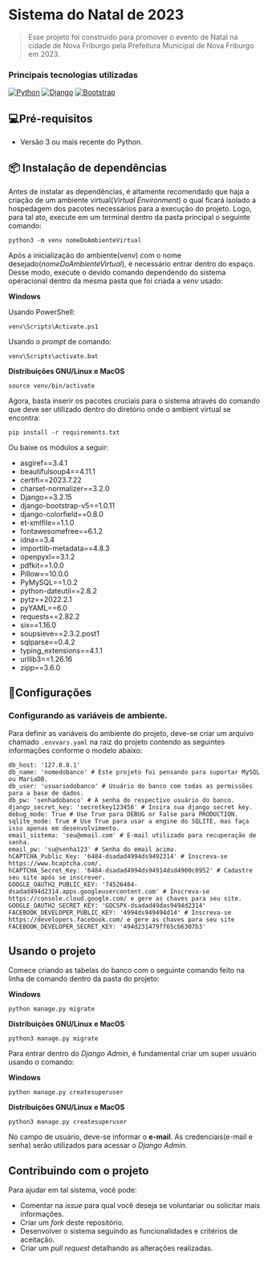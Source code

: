 # Sistema do Natal de 2023

> Esse projeto foi construido para promover o evento de Natal na cidade de Nova Friburgo pela Prefeitura Municipal de Nova Friburgo em 2023.

### Principais tecnologias utilizadas
[![Python](https://img.icons8.com/color/48/000000/python.png)](https://www.python.org/)
[![Django](https://img.icons8.com/color/48/000000/django.png)](https://www.djangoproject.com/)
[![Bootstrap](https://img.icons8.com/color/48/000000/bootstrap.png)](https://getbootstrap.com/)

## 💻Pré-requisitos
- Versão 3 ou mais recente do Python.

## 📦 Instalação de dependências
Antes de instalar as dependências, é altamente recomendado que haja a criação de um ambiente virtual(*Virtual Environment*) o qual ficará isolado a hospedagem dos pacotes necessários para a execução do projeto. Logo, para tal ato, execute em um terminal dentro da pasta principal o seguinte comando:

`python3 -m venv nomeDoAmbienteVirtual`

Após a inicialização do ambiente(*venv*) com o nome desejado(*nomeDoAmbienteVirtual*), é necessário entrar dentro do espaço. Desse modo, execute o devido comando dependendo do sistema operacional dentro da mesma pasta que foi criada a *venv* usado:

**Windows**

Usando PowerShell:

`venv\Scripts\Activate.ps1`

Usando o _prompt_ de comando:

`venv\Scripts\activate.bat`

**Distribuições GNU/Linux e MacOS**

`source venv/bin/activate`

Agora, basta inserir os pacotes cruciais para o sistema através do comando que deve ser utilizado dentro do diretório onde o ambient virtual se encontra:

`pip install -r requirements.txt`

Ou baixe os módulos a seguir:

- asgiref==3.4.1
- beautifulsoup4==4.11.1
- certifi==2023.7.22
- charset-normalizer==3.2.0
- Django==3.2.15
- django-bootstrap-v5==1.0.11
- django-colorfield==0.8.0
- et-xmlfile==1.1.0
- fontawesomefree==6.1.2
- idna==3.4
- importlib-metadata==4.8.3
- openpyxl==3.1.2
- pdfkit==1.0.0
- Pillow==10.0.0
- PyMySQL==1.0.2
- python-dateutil==2.8.2
- pytz==2022.2.1
- pyYAML==6.0
- requests==2.82.2
- six==1.16.0
- soupsieve==2.3.2.post1
- sqlparse==0.4.2
- typing\_extensions==4.1.1
- urllib3==1.26.16
- zipp==3.6.0

## 🔧Configurações

### Configurando as variáveis de ambiente.
Para definir as variáveis do ambiente do projeto, deve-se criar um arquivo chamado `.envvars.yaml` na raiz do projeto contendo as seguintes informações conforme o modelo abaixo:

```
db_host: '127.0.0.1'
db_name: 'nomedobanco' # Este projeto foi pensando para suportar MySQL ou MariaDB.
db_user: 'usuariodobanco' # Usuário do banco com todas as permissões para a base de dados.
db_pw: 'senhadobanco' # A senha do respectivo usuário do banco.
django_secret_key: 'secretkey123456' # Insira sua django secret key.
debug_mode: True # Use True para DEBUG or False para PRODUCTION.
sqlite_mode: True # Use True para usar a engine do SQLITE, mas faça isso apenas em desenvolvimento.
email_sistema: 'seu@email.com' # E-mail utilizado para recuperação de senha.
email_pw: 'su@senha123' # Senha do email acima.
hCAPTCHA_Public_Key: '6484-dsadad4994ds9492314' # Inscreva-se https://www.hcaptcha.com/.
hCAPTCHA_Secret_Key: '6484-dsadad4994ds94914dsd4900c0952' # Cadastre seu site após se inscrever.
GOOGLE_OAUTH2_PUBLIC_KEY: '74526484-dsadad494d2314.apps.googleusercontent.com' # Inscreva-se https://console.cloud.google.com/ e gere as chaves para seu site.
GOOGLE_OAUTH2_SECRET_KEY: 'GOCSPX-dsadad49das9494d2314'
FACEBOOK_DEVELOPER_PUBLIC_KEY: '4994ds949494d14' # Inscreva-se https://developers.facebook.com/ e gere as chaves para seu site
FACEBOOK_DEVELOPER_SECRET_KEY: '494d231479ff65cb6307b3'
```

## Usando o projeto
Comece criando as tabelas do banco com o seguinte comando feito na linha de comando dentro da pasta do projeto:

**Windows**

`python manage.py migrate`

**Distribuições GNU/Linux e MacOS**

`python3 manage.py migrate`

Para entrar dentro do *Django Admin*, é fundamental criar um super usuário usando o comando:

**Windows**

`python manage.py createsuperuser`

**Distribuições GNU/Linux e MacOS**

`python3 manage.py createsuperuser`

No campo de usuário, deve-se informar o **e-mail**. As credenciais(e-mail e senha) serão utilizados para acessar o *Django Admin*.

## Contribuindo com o projeto
Para ajudar em tal sistema, você pode:

- Comentar na *issue* para qual você deseja se voluntariar ou solicitar mais informações.
- Criar um *fork* deste repositório.
- Desenvolver o sistema seguindo as funcionalidades e critérios de aceitação.
- Criar um *pull request* detalhando as alterações realizadas.
